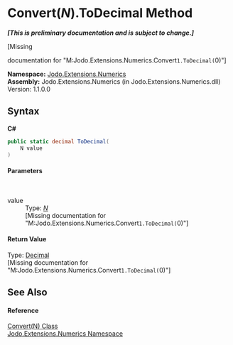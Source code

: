 # Convert(*N*).ToDecimal Method 
 _**\[This is preliminary documentation and is subject to change.\]**_

\[Missing <summary> documentation for "M:Jodo.Extensions.Numerics.Convert`1.ToDecimal(`0)"\]

**Namespace:**&nbsp;<a href="N_Jodo_Extensions_Numerics">Jodo.Extensions.Numerics</a><br />**Assembly:**&nbsp;Jodo.Extensions.Numerics (in Jodo.Extensions.Numerics.dll) Version: 1.1.0.0

## Syntax

**C#**<br />
``` C#
public static decimal ToDecimal(
	N value
)
```


#### Parameters
&nbsp;<dl><dt>value</dt><dd>Type: <a href="T_Jodo_Extensions_Numerics_Convert_1">*N*</a><br />\[Missing <param name="value"/> documentation for "M:Jodo.Extensions.Numerics.Convert`1.ToDecimal(`0)"\]</dd></dl>

#### Return Value
Type: <a href="https://docs.microsoft.com/dotnet/api/system.decimal" target="_blank" rel="noopener noreferrer">Decimal</a><br />\[Missing <returns> documentation for "M:Jodo.Extensions.Numerics.Convert`1.ToDecimal(`0)"\]

## See Also


#### Reference
<a href="T_Jodo_Extensions_Numerics_Convert_1">Convert(N) Class</a><br /><a href="N_Jodo_Extensions_Numerics">Jodo.Extensions.Numerics Namespace</a><br />